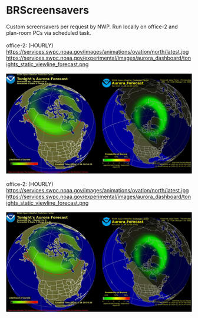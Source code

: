 # BRScreensavers

Custom screensavers per request by NWP.  Run locally on office-2 and plan-room PCs via scheduled task.<br>
<br>
office-2: (HOURLY)<br>
https://services.swpc.noaa.gov/images/animations/ovation/north/latest.jpg<br>
https://services.swpc.noaa.gov/experimental/images/aurora_dashboard/tonights_static_viewline_forecast.png<br>
<br>
![alt text](https://github.com/brsmaine/BRScreensavers/blob/main/office2/LIVE/AURORAs.JPG)
<br>
<br>
office-2: (HOURLY)<br>
https://services.swpc.noaa.gov/images/animations/ovation/north/latest.jpg<br>
https://services.swpc.noaa.gov/experimental/images/aurora_dashboard/tonights_static_viewline_forecast.png<br>
<br>
![alt text](https://github.com/brsmaine/BRScreensavers/blob/main/office2/LIVE/AURORAs.JPG)
